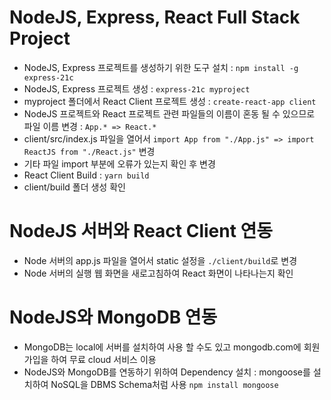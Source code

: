 # NodeJS, Express, React Full Stack Project

- NodeJS, Express 프로젝트를 생성하기 위한 도구 설치 : `npm install -g express-21c`
- NodeJS, Express 프로젝트 생성 : `express-21c myproject`
- myproject 폴더에서 React Client 프로젝트 생성 : `create-react-app client`
- NodeJS 프로젝트와 React 프로젝트 관련 파일들의 이름이 혼동 될 수 있으므로 파일 이름 변경 : `App.* => React.*`
- client/src/index.js 파일을 열어서 `import App from "./App.js" => import ReactJS from "./React.js"` 변경
- 기타 파일 import 부분에 오류가 있는지 확인 후 변경
- React Client Build : `yarn build`
- client/build 폴더 생성 확인

# NodeJS 서버와 React Client 연동

- Node 서버의 app.js 파일을 열어서 static 설정을 `./client/build`로 변경
- Node 서버의 실행 웹 화면을 새로고침하여 React 화면이 나타나는지 확인

# NodeJS와 MongoDB 연동

- MongoDB는 local에 서버를 설치하여 사용 할 수도 있고 mongodb.com에 회원가입을 하여 무료 cloud 서비스 이용
- NodeJS와 MongoDB를 연동하기 위하여 Dependency 설치 : mongoose를 설치하여 NoSQL을 DBMS Schema처럼 사용
  `npm install mongoose`
